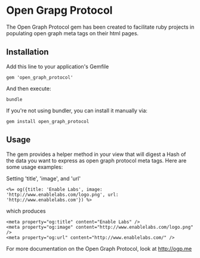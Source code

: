 # Open Grapg Protocol

The Open Graph Protocol gem has been created to facilitate ruby projects in populating open graph meta tags on their html pages. 

## Installation

Add this line to your application's Gemfile

	gem 'open_graph_protocol'

And then execute:

	bundle

If you're not using bundler, you can install it manually via:

	gem install open_graph_protocol

## Usage

The gem provides a helper method in your view that will digest a Hash of the data you want to express as open graph protocol meta tags. Here are some usage examples:

Setting 'title', 'image', and 'url'

	<%= og({title: 'Enable Labs', image: 'http://www.enablelabs.com/logo.png', url: 'http://www.enablelabs.com'}) %>

which produces

	<meta property="og:title" content="Enable Labs" />
	<meta property="og:image" content="http://www.enablelabs.com/logo.png" />
	<meta property="og:url" content="http://www.enablelabs.com/" />

For more documentation on the Open Graph Protocol, look at http://ogp.me